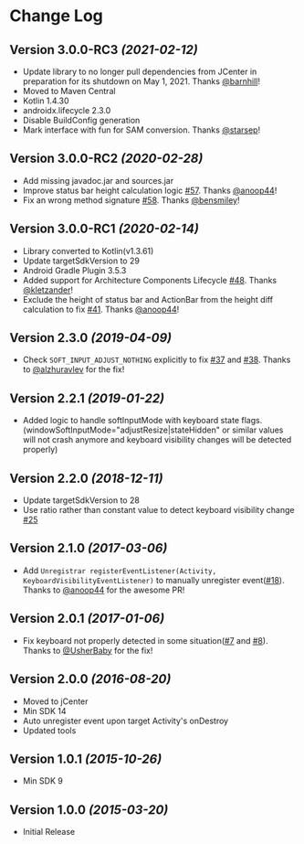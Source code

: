 Change Log
==========

Version 3.0.0-RC3 *(2021-02-12)*
--------------------------------

- Update library to no longer pull dependencies from JCenter in preparation for its shutdown on May 1, 2021. Thanks [@barnhill](https://github.com/barnhill)!
- Moved to Maven Central
- Kotlin 1.4.30
- androidx.lifecycle 2.3.0
- Disable BuildConfig generation
- Mark interface with fun for SAM conversion. Thanks [@starsep](https://github.com/starsep)!


Version 3.0.0-RC2 *(2020-02-28)*
--------------------------------

- Add missing javadoc.jar and sources.jar
- Improve status bar height calculation logic [#57](https://github.com/yshrsmz/KeyboardVisibilityEvent/pull/57). Thanks [@anoop44](https://github.com/anoop44)!
- Fix an wrong method signature [#58](https://github.com/yshrsmz/KeyboardVisibilityEvent/pull/58). Thanks [@bensmiley](https://github.com/bensmiley)!


Version 3.0.0-RC1 *(2020-02-14)*
----------------------------

- Library converted to Kotlin(v1.3.61)
- Update targetSdkVersion to 29
- Android Gradle Plugin 3.5.3
- Added support for Architecture Components Lifecycle [#48](https://github.com/yshrsmz/KeyboardVisibilityEvent/issues/48). Thanks [@kletzander](https://github.com/kletzander)!
- Exclude the height of status bar and ActionBar from the height diff calculation to fix [#41](https://github.com/yshrsmz/KeyboardVisibilityEvent/issues/41). Thanks [@anoop44](https://github.com/anoop44)!


Version 2.3.0 *(2019-04-09)*
----------------------------

- Check `SOFT_INPUT_ADJUST_NOTHING` explicitly to fix [#37](https://github.com/yshrsmz/KeyboardVisibilityEvent/issues/37) and [#38](https://github.com/yshrsmz/KeyboardVisibilityEvent/issues/38). Thanks to [@alzhuravlev](https://github.com/alzhuravlev) for the fix!


Version 2.2.1 *(2019-01-22)*
----------------------------

- Added logic to handle softInputMode with keyboard state flags. (windowSoftInputMode="adjustResize|stateHidden" or similar values will not crash anymore and keyboard visibility changes will be detected properly)


Version 2.2.0 *(2018-12-11)*
----------------------------

- Update targetSdkVersion to 28
- Use ratio rather than constant value to detect keyboard visibility change [#25](https://github.com/yshrsmz/KeyboardVisibilityEvent/issues/25)


Version 2.1.0 *(2017-03-06)*
----------------------------

- Add `Unregistrar registerEventListener(Activity, KeyboardVisibilityEventListener)` to manually unregister event([#18](https://github.com/yshrsmz/KeyboardVisibilityEvent/pull/18)). Thanks to [@anoop44](https://github.com/anoop44) for the awesome PR!


Version 2.0.1 *(2017-01-06)*
----------------------------

- Fix keyboard not properly detected in some situation([#7](https://github.com/yshrsmz/KeyboardVisibilityEvent/issues/7) and [#8](https://github.com/yshrsmz/KeyboardVisibilityEvent/issues/8)). Thanks to [@UsherBaby](https://github.com/UsherBaby) for the fix!

Version 2.0.0 *(2016-08-20)*
----------------------------

- Moved to jCenter
- Min SDK 14
- Auto unregister event upon target Activity's onDestroy
- Updated tools


Version 1.0.1 *(2015-10-26)*
----------------------------

- Min SDK 9



Version 1.0.0 *(2015-03-20)*
----------------------------

- Initial Release

